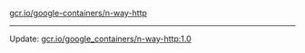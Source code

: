 [gcr.io/google-containers/n-way-http](https://hub.docker.com/r/cruse/n-way-http/tags/) 

----
Update: [gcr.io/google_containers/n-way-http:1.0](https://hub.docker.com/r/cruse/n-way-http/tags/)

